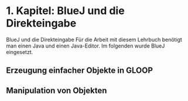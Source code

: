 # 1. Kapitel: BlueJ und die Direkteingabe


BlueJ und die Direkteingabe 
Für die Arbeit mit diesem Lehrbuch benötigt man einen Java und einen Java-Editor. Im folgenden wurde BlueJ eingesetzt.

## Erzeugung einfacher Objekte in GLOOP


## Manipulation von Objekten 




